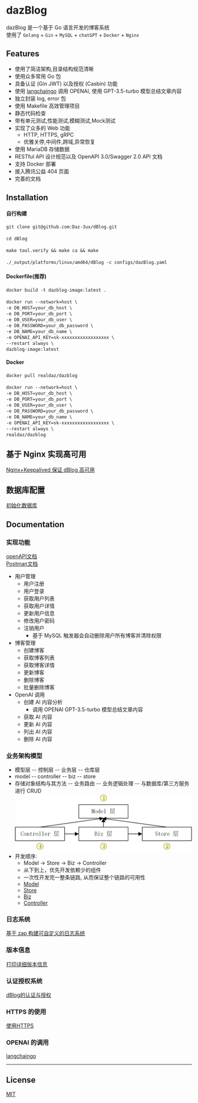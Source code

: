 # dazBlog
dazBlog 是一个基于 Go 语言开发的博客系统  
使用了 `Golang` + `Gin` + `MySQL` + `chatGPT` + `Docker` + `Nginx`

## Features
- 使用了简洁架构,目录结构规范清晰
- 使用众多常用 Go 包
- 具备认证 (Gin JWT) 以及授权 (Casbin) 功能
- 使用 [langchaingo](https://github.com/tmc/langchaingo) 调用 OPENAI, 使用 GPT-3.5-turbo 模型总结文章内容
- 独立封装 log, error 包
- 使用 Makefile 高效管理项目
- 静态代码检查
- 带有单元测试,性能测试,模糊测试,Mock测试
- 实现了众多的 Web 功能
  - HTTP, HTTPS, gRPC
  - 优雅关停,中间件,跨域,异常恢复
- 使用 MariaDB 存储数据
- RESTful API 设计规范以及 OpenAPI 3.0/Swagger 2.0 API 文档
- 支持 Docker 部署
- 接入腾讯公益 404 页面
- 完善的文档

## Installation

#### 自行构建
```shell
git clone git@github.com:Daz-3ux/dBlog.git

cd dBlog

make tool.verify && make ca && make

./_output/platforms/linux/amd64/dBlog -c configs/dazBlog.yaml
```

#### Dockerfile(推荐)
```shell
docker build -t dazblog-image:latest .

docker run --network=host \
-e DB_HOST=your_db_host \
-e DB_PORT=your_db_port \
-e DB_USER=your_db_user \
-e DB_PASSWORD=your_db_password \
-e DB_NAME=your_db_name \
-e OPENAI_API_KEY=sk-xxxxxxxxxxxxxxxxxx \
--restart always \
dazblog-image:latest
```

#### Docker
```shell
docker pull realdaz/dazblog

docker run --network=host \
-e DB_HOST=your_db_host \
-e DB_PORT=your_db_port \
-e DB_USER=your_db_user \
-e DB_PASSWORD=your_db_password \
-e DB_NAME=your_db_name \
-e OPENAI_API_KEY=sk-xxxxxxxxxxxxxxxxxx \
--restart always \
realdaz/dazblog
```

## 基于 Nginx 实现高可用
[Nginx+Keepalived 保证 dBlog 高可用](./docs/devel/zh-CN/conversions/Nginx.md)


## 数据库配置
[初始化数据库](./docs/devel/zh-CN/conversions/DB.md)

## Documentation
### 实现功能
[openAPI文档](api/openapi/openapi.yaml)  
[Postman文档](https://documenter.getpostman.com/view/30435589/2s9YR83t3M)
- 用户管理
  - 用户注册
  - 用户登录
  - 获取用户列表
  - 获取用户详情
  - 更新用户信息
  - 修改用户密码
  - 注销用户
    - 基于 MySQL 触发器会自动删除用户所有博客并清除权限
- 博客管理
  - 创建博客
  - 获取博客列表
  - 获取博客详情
  - 更新博客
  - 删除博客
  - 批量删除博客
- OpenAI 调用
  - 创建 AI 内容分析
    - 调用 OPENAI GPT-3.5-turbo 模型总结文章内容
  - 获取 AI 内容
  - 更新 AI 内容
  - 列出 AI 内容
  - 删除 AI 内容

### 业务架构模型
- 模型层 -- 控制层 -- 业务层 -- 仓库层
- model -- controller -- biz -- store
- 存储对象结构与其方法 -- 业务路由 -- 业务逻辑处理 -- 与数据库/第三方服务进行 CRUD
![架构图](./internal/resource/arch)
- 开发顺序:
  - Model -> Store -> Biz -> Controller
  - 从下到上，优先开发依赖少的组件
  - 一次性开发完一整条链路, 从而保证整个链路的可用性
  - [Model](./internal/pkg/model/README.md)
  - [Store](./internal/dazBlog/store/README.md)
  - [Biz](./internal/dazBlog/biz/README.md)
  - [Controller](./internal/dazBlog/controller/README.md)

### 日志系统
[基于 zap 构建可自定义的日志系统](./internal/pkg/log/README.md)

### 版本信息
[打印详细版本信息](./pkg/version/README.md)

### 认证授权系统
[dBlog的认证与授权](./docs/devel/zh-CN/conversions/auth.md)

### HTTPS 的使用
[使用HTTPS](./docs/devel/zh-CN/conversions/https.md)

### OPENAI 的调用
[langchaingo](./docs/devel/zh-CN/conversions/GPT.md)

---

## License
[MIT](https://choosealicense.com/licenses/mit/)